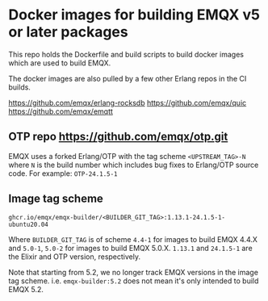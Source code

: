 # Docker images for building EMQX v5 or later packages

This repo holds the Dockerfile and build scripts to build
docker images which are used to build EMQX.

The docker images are also pulled by a few other Erlang repos in the CI builds.

https://github.com/emqx/erlang-rocksdb
https://github.com/emqx/quic
https://github.com/emqx/emqtt

## OTP repo https://github.com/emqx/otp.git

EMQX uses a forked Erlang/OTP with the tag scheme `<UPSTREAM_TAG>-N`
where `N` is the build number which includes bug fixes to Erlang/OTP source code.
For example: `OTP-24.1.5-1`

## Image tag scheme

```
ghcr.io/emqx/emqx-builder/<BUILDER_GIT_TAG>:1.13.1-24.1.5-1-ubuntu20.04
```

Where `BUILDER_GIT_TAG` is of scheme `4.4-1` for images to build EMQX
4.4.X and `5.0-1`, `5.0-2` for images to build EMQX 5.0.X.  `1.13.1` and
`24.1.5-1` are the Elixir and OTP version, respectively.

Note that starting from 5.2, we no longer track EMQX versions in the image tag scheme.
i.e. `emqx-builder:5.2` does not mean it's only intended to build EMQX 5.2.
